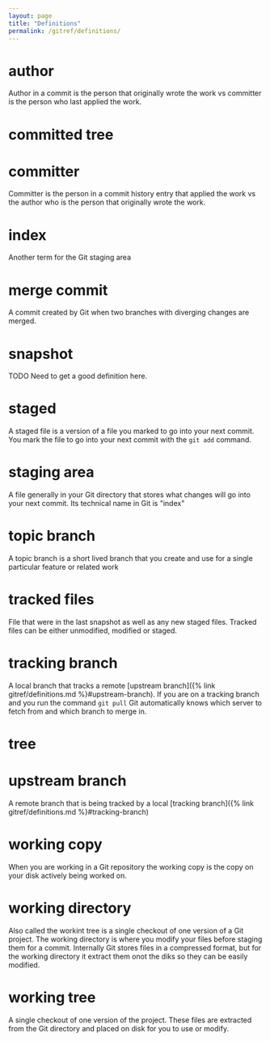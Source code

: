 ```yaml
---
layout: page
title: "Definitions"
permalink: /gitref/definitions/
---
```


[comment]: <> (TODO: REV MARKER)

# author

Author in a commit is the person that originally wrote the work vs committer is the person who last applied the work.

# committed tree

[comment]: <> (TODO: find this definition!)

# committer

Committer is the person in a commit history entry that applied the work vs the author who is the person that originally wrote the work.

# index

Another term for the Git staging area

# merge commit

A commit created by Git when two branches with diverging changes are merged.  

# snapshot

TODO Need to get a good definition here.

# staged

A staged file is a version of a file you marked to go into your next commit.  You mark the file to go into your next commit with the `git add` command.

# staging area

A file generally in your Git directory that stores what changes will go into your next commit.  Its technical name in Git is "index"

# topic branch

A topic branch is a short lived branch that you create and use for a single particular feature or related work

# tracked files

File that were in the last snapshot as well as any new staged files.  Tracked files can be either unmodified, modified or staged.

# tracking branch

A local branch that tracks a remote [upstream branch]({% link gitref/definitions.md %}#upstream-branch). If you are on a tracking branch and you run the command `git pull` Git automatically knows which server to fetch from and which branch to merge in.

# tree

[comment]: <> (TODO: find this definition Not it may overlap with committed tree definition)

# upstream branch

A remote branch that is being tracked by a local [tracking branch]({% link gitref/definitions.md %}#tracking-branch)

# working copy

When you are working in a Git repository the working copy is the copy on your disk actively being worked on.

# working directory

Also called the workint tree is a single checkout of one version of a Git project.  The working directory is where you modify your files before staging them for a commit.  Internally Git stores files in a compressed format, but for the working directory it extract them onot the diks so they can be easily modified.

# working tree

A single checkout of one version of the project.  These files are extracted from the Git directory and placed on disk for you to use or modify.